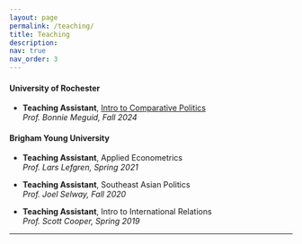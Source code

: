```yaml
---
layout: page
permalink: /teaching/
title: Teaching
description: 
nav: true
nav_order: 3
---
```


#### University of Rochester
- **Teaching Assistant**, [Intro to Comparative Politics](https://www.sas.rochester.edu//psc/syllabi/20242025/101_PSCIsyllmeguid_FALL2024.pdf)  
  *Prof. Bonnie Meguid, Fall 2024*

#### Brigham Young University
- **Teaching Assistant**, Applied Econometrics  
  *Prof. Lars Lefgren, Spring 2021*

- **Teaching Assistant**, Southeast Asian Politics  
  *Prof. Joel Selway, Fall 2020*

- **Teaching Assistant**, Intro to International Relations  
  *Prof. Scott Cooper, Spring 2019*

---
